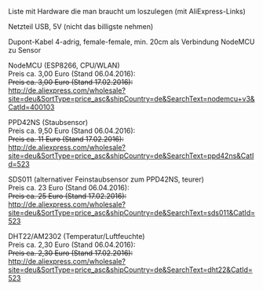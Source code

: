 Liste mit Hardware die man braucht um loszulegen (mit AliExpress-Links)  

Netzteil USB, 5V (nicht das billigste nehmen)

Dupont-Kabel 4-adrig, female-female, min. 20cm als Verbindung NodeMCU zu Sensor

NodeMCU (ESP8266, CPU/WLAN)  
Preis ca. 3,00 Euro (Stand 06.04.2016):  
~~Preis ca. 3,00 Euro (Stand 17.02.2016):~~  
http://de.aliexpress.com/wholesale?site=deu&SortType=price_asc&shipCountry=de&SearchText=nodemcu+v3&CatId=400103  
  
PPD42NS (Staubsensor)  
Preis ca. 9,50 Euro (Stand 06.04.2016):  
~~Preis ca. 11 Euro (Stand 17.02.2016):~~  
http://de.aliexpress.com/wholesale?site=deu&SortType=price_asc&shipCountry=de&SearchText=ppd42ns&CatId=523  
  

SDS011 (alternativer Feinstaubsensor zum PPD42NS, teurer)  
Preis ca. 23 Euro (Stand 06.04.2016):  
~~Preis ca. 25 Euro (Stand 17.02.2016):~~  
http://de.aliexpress.com/wholesale?site=deu&SortType=price_asc&shipCountry=de&SearchText=sds011&CatId=523  
  
DHT22/AM2302 (Temperatur/Luftfeuchte)  
Preis ca. 2,30 Euro (Stand 06.04.2016):  
~~Preis ca. 2,30 Euro (Stand 17.02.2016):~~  
http://de.aliexpress.com/wholesale?site=deu&SortType=price_asc&shipCountry=de&SearchText=dht22&CatId=523  
  
  